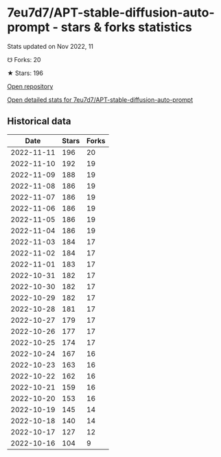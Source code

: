 # 7eu7d7/APT-stable-diffusion-auto-prompt - stars & forks statistics

Stats updated on Nov 2022, 11

☋ Forks: 20

★ Stars: 196

[Open repository](https://github.com/7eu7d7/APT-stable-diffusion-auto-prompt)

[Open detailed stats for 7eu7d7/APT-stable-diffusion-auto-prompt](https://reviewgithub.com/rep/7eu7d7/APT-stable-diffusion-auto-prompt)

## Historical data
| Date | Stars | Forks |
|------|-------|-------|
| 2022-11-11 | 196 | 20 | 
| 2022-11-10 | 192 | 19 | 
| 2022-11-09 | 188 | 19 | 
| 2022-11-08 | 186 | 19 | 
| 2022-11-07 | 186 | 19 | 
| 2022-11-06 | 186 | 19 | 
| 2022-11-05 | 186 | 19 | 
| 2022-11-04 | 186 | 19 | 
| 2022-11-03 | 184 | 17 | 
| 2022-11-02 | 184 | 17 | 
| 2022-11-01 | 183 | 17 | 
| 2022-10-31 | 182 | 17 | 
| 2022-10-30 | 182 | 17 | 
| 2022-10-29 | 182 | 17 | 
| 2022-10-28 | 181 | 17 | 
| 2022-10-27 | 179 | 17 | 
| 2022-10-26 | 177 | 17 | 
| 2022-10-25 | 174 | 17 | 
| 2022-10-24 | 167 | 16 | 
| 2022-10-23 | 163 | 16 | 
| 2022-10-22 | 162 | 16 | 
| 2022-10-21 | 159 | 16 | 
| 2022-10-20 | 153 | 16 | 
| 2022-10-19 | 145 | 14 | 
| 2022-10-18 | 140 | 14 | 
| 2022-10-17 | 127 | 12 | 
| 2022-10-16 | 104 | 9 | 

